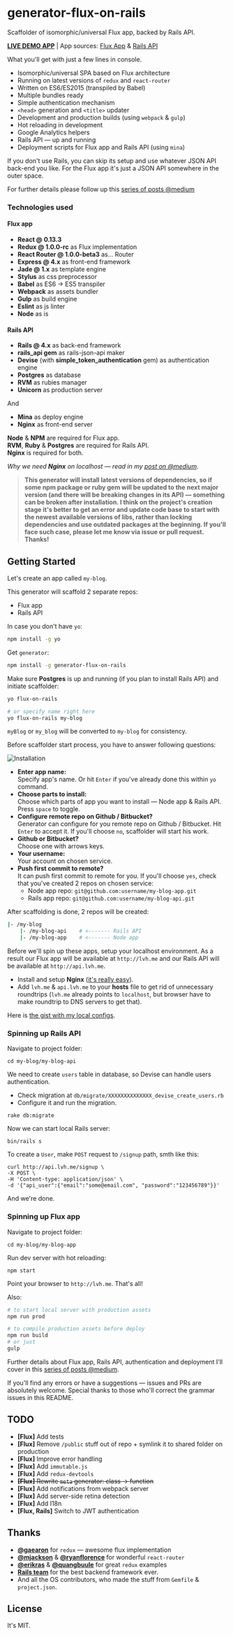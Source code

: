 # generator-flux-on-rails

Scaffolder of isomorphic/universal Flux app, backed by Rails API.

[**LIVE DEMO APP**](http://isomorphic-comments.alexfedoseev.com)  |  App sources: [Flux App](https://github.com/alexfedoseev/isomorphic-comments-app) & [Rails API](https://github.com/alexfedoseev/isomorphic-comments-api)  


What you'll get with just a few lines in console.

* Isomorphic/universal SPA based on Flux architecture
* Running on latest versions of `redux` and `react-router`
* Written on ES6/ES2015 (transpiled by Babel)
* Multiple bundles ready
* Simple authentication mechanism
* `<head>` generation and `<title>` updater
* Development and production builds (using `webpack` & `gulp`)
* Hot reloading in development
* Google Analytics helpers
* Rails API — up and running
* Deployment scripts for Flux app and Rails API (using `mina`)

If you don't use Rails, you can skip its setup and use whatever JSON API back-end you like. For the Flux app it's just a JSON API somewhere in the outer space.

For further details please follow up this [series of posts @medium](https://medium.com/@alexfedoseev/isomorphic-react-with-rails-part-i-440754e82a59)  

### Technologies used

#### Flux app

* **React @ 0.13.3**
* **Redux @ 1.0.0-rc** as Flux implementation
* **React Router @ 1.0.0-beta3** as... Router
* **Express @ 4.x** as front-end framework
* **Jade @ 1.x** as template engine
* **Stylus** as css preprocessor
* **Babel** as ES6 -> ES5 transpiler
* **Webpack** as assets bundler
* **Gulp** as build engine
* **Eslint** as js linter
* **Node** as is

#### Rails API

* **Rails @ 4.x** as back-end framework
* **rails_api gem** as rails-json-api maker
* **Devise** (with **simple_token_authentication** gem) as authentication engine
* **Postgres** as database
* **RVM** as rubies manager
* **Unicorn** as production server

And

* **Mina** as deploy engine
* **Nginx** as front-end server

**Node** & **NPM** are required for Flux app.  
**RVM**, **Ruby** & **Postgres** are required for Rails API.  
**Nginx** is required for both.  

_Why we need **Nginx** on localhost — read in my [post on @medium](https://medium.com/@alexfedoseev/isomorphic-react-with-rails-part-i-440754e82a59)_.


> **This generator will install latest versions of dependencies, so if some npm package or ruby gem will be updated to the next major version (and there will be breaking changes in its API) — something can be broken after installation. I think on the project's creation stage it's better to get an error and update code base to start with the newest available versions of libs, rather than locking dependencies and use outdated packages at the beginning. If you'll face such case, please let me know via issue or pull request. Thanks!**


## Getting Started

Let's create an app called `my-blog`.

This generator will scaffold 2 separate repos:

* Flux app
* Rails API

In case you don't have `yo`:

```bash
npm install -g yo
```

Get `generator`:

```bash
npm install -g generator-flux-on-rails
```

Make sure **Postgres** is up and running (if you plan to install Rails API) and initiate scaffolder:

```bash
yo flux-on-rails

# or specify name right here
yo flux-on-rails my-blog
```

`myBlog` or `my_blog` will be converted to `my-blog` for consistency.

Before scaffolder start process, you have to answer following questions:

![Installation](https://cloud.githubusercontent.com/assets/4244251/8851727/fdf2c280-3159-11e5-9754-6d6226fc28dc.png)

* **Enter app name:**  
Specify app's name. Or hit `Enter` if you've already done this within `yo` command.
* **Choose parts to install:**  
Choose which parts of app you want to install — Node app & Rails API. Press `space` to toggle.
* **Configure remote repo on Github / Bitbucket?**  
Generator can configure for you remote repo on Github / Bitbucket. Hit `Enter` to accept it. If you'll choose `no`, scaffolder will start his work.
* **Github or Bitbucket?**  
Choose one with arrows keys.
* **Your username:**  
Your account on chosen service.
* **Push first commit to remote?**  
It can push first commit to remote for you. If you'll choose `yes`, check that you've created 2 repos on chosen service:
  * Node app repo:  `git@github.com:username/my-blog-app.git`
  * Rails app repo: `git@github.com:username/my-blog-api.git`


After scaffolding is done, 2 repos will be created:

```bash
|- /my-blog
    |- /my-blog-api    # <------- Rails API
    |- /my-blog-app    # <------- Node app
```

Before we'll spin up these apps, setup your localhost environment. As a result our Flux app will be available at `http://lvh.me` and our Rails API will be available at `http://api.lvh.me`.

* Install and setup **Nginx** ([it's really easy](https://coderwall.com/p/dgwwuq/installing-nginx-in-mac-os-x-maverick-with-homebrew)).
* Add `lvh.me` & `api.lvh.me` to your **hosts** file to get rid of unnecessary roundtrips (`lvh.me` already points to `localhost`, but browser have to make roundtrip to DNS servers to get that).

Here is [the gist with my local configs](https://gist.github.com/alexfedoseev/43fcaf1975768606458a).

### Spinning up Rails API

Navigate to project folder:

```
cd my-blog/my-blog-api
```

We need to create `users` table in database, so Devise can handle users authentication.

* Check migration at `db/migrate/XXXXXXXXXXXXXX_devise_create_users.rb`
* Configure it and run the migration.

```
rake db:migrate
```

Now we can start local Rails server:

```
bin/rails s
```

To create a `User`, make `POST` request to `/signup` path, smth like this:

```
curl http://api.lvh.me/signup \
-X POST \
-H 'Content-type: application/json' \
-d '{"api_user":{"email":"some@email.com", "password":"123456789"}}'
```

And we're done.

### Spinning up Flux app

Navigate to project folder:

```
cd my-blog/my-blog-app
```

Run dev server with hot reloading:

```
npm start
```

Point your browser to `http://lvh.me`. That's all!

Also:

```bash
# to start local server with production assets
npm run prod

# to compile production assets before deploy
npm run build
# or just
gulp

```

Further details about Flux app, Rails API, authentication and deployment I'll cover in this [series of posts @medium](https://medium.com/@alexfedoseev/isomorphic-react-with-rails-part-i-440754e82a59).

If you'll find any errors or have a suggestions — issues and PRs are absolutely welcome.
Special thanks to those who'll correct the grammar issues in this README.


## TODO

* **[Flux]** Add tests
* **[Flux]** Remove `/public` stuff out of repo + symlink it to shared folder on production
* **[Flux]** Improve error handling
* **[Flux]** Add `immutable.js`
* **[Flux]** Add `redux-devtools`
* ~~**[Flux]** Rewrite `meta` generator: class -> function~~
* **[Flux]** Add notifications from webpack server
* **[Flux]** Add server-side retina detection
* **[Flux]** Add I18n
* **[Flux, Rails]** Switch to JWT authentication

## Thanks

* [**@gaearon**](https://github.com/gaearon) for `redux` — awesome flux implementation
* [**@mjackson**](https://github.com/mjackson) & [**@ryanflorence**](https://github.com/ryanflorence) for wonderful `react-router`
* [**@erikras**](https://github.com/erikras) & [**@quangbuule**](https://github.com/quangbuule) for great `redux` examples
* [**Rails team**](https://github.com/rails) for the best backend framework ever.
* And all the OS contributors, who made the stuff from `Gemfile` & `project.json`.

## License

It's MIT.
